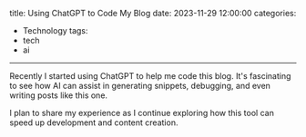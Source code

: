 title: Using ChatGPT to Code My Blog
date: 2023-11-29 12:00:00
categories:
- Technology
tags:
- tech
- ai
---

Recently I started using ChatGPT to help me code this blog. It's fascinating to see how AI can assist in generating snippets, debugging, and even writing posts like this one.

I plan to share my experience as I continue exploring how this tool can speed up development and content creation.
